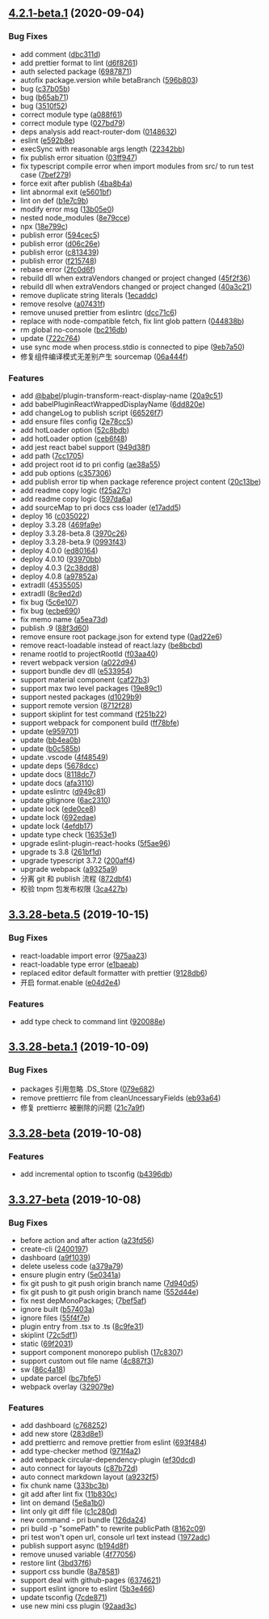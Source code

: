 <a name="4.2.1-beta.1"></a>
## [4.2.1-beta.1](https://github.com/prijs/pri/compare/3.3.28-beta.5...4.2.1-beta.1) (2020-09-04)


### Bug Fixes

* add comment ([dbc311d](https://github.com/prijs/pri/commit/dbc311d))
* add prettier format to lint ([d6f8261](https://github.com/prijs/pri/commit/d6f8261))
* auth selected package ([6987871](https://github.com/prijs/pri/commit/6987871))
* autofix package.version while betaBranch ([596b803](https://github.com/prijs/pri/commit/596b803))
* bug ([c37b05b](https://github.com/prijs/pri/commit/c37b05b))
* bug ([b65ab71](https://github.com/prijs/pri/commit/b65ab71))
* bug ([3510f52](https://github.com/prijs/pri/commit/3510f52))
* correct module type ([a088f61](https://github.com/prijs/pri/commit/a088f61))
* correct module type ([027bd79](https://github.com/prijs/pri/commit/027bd79))
* deps analysis add react-router-dom ([0148632](https://github.com/prijs/pri/commit/0148632))
* eslint ([e592b8e](https://github.com/prijs/pri/commit/e592b8e))
* execSync with reasonable args length ([22342bb](https://github.com/prijs/pri/commit/22342bb))
* fix publish error situation ([03ff947](https://github.com/prijs/pri/commit/03ff947))
* fix typescript compile error when import modules from src/ to run test case ([7bef279](https://github.com/prijs/pri/commit/7bef279))
* force exit after publish ([4ba8b4a](https://github.com/prijs/pri/commit/4ba8b4a))
* lint abnormal exit ([e5601bf](https://github.com/prijs/pri/commit/e5601bf))
* lint on def ([b1e7c9b](https://github.com/prijs/pri/commit/b1e7c9b))
* modify error msg ([13b05e0](https://github.com/prijs/pri/commit/13b05e0))
* nested node_modules ([8e79cce](https://github.com/prijs/pri/commit/8e79cce))
* npx ([18e799c](https://github.com/prijs/pri/commit/18e799c))
* publish error ([594cec5](https://github.com/prijs/pri/commit/594cec5))
* publish error ([d06c26e](https://github.com/prijs/pri/commit/d06c26e))
* publish error ([c813439](https://github.com/prijs/pri/commit/c813439))
* publish error ([f215748](https://github.com/prijs/pri/commit/f215748))
* rebase error ([2fc0d6f](https://github.com/prijs/pri/commit/2fc0d6f))
* rebuild dll when extraVendors changed or project changed ([45f2f36](https://github.com/prijs/pri/commit/45f2f36))
* rebuild dll when extraVendors changed or project changed ([40a3c21](https://github.com/prijs/pri/commit/40a3c21))
* remove duplicate string literals ([1ecaddc](https://github.com/prijs/pri/commit/1ecaddc))
* remove resolve ([a07431f](https://github.com/prijs/pri/commit/a07431f))
* remove unused prettier from eslintrc ([dcc71c6](https://github.com/prijs/pri/commit/dcc71c6))
* replace with node-compatible fetch, fix lint glob pattern ([044838b](https://github.com/prijs/pri/commit/044838b))
* rm global no-console ([bc216db](https://github.com/prijs/pri/commit/bc216db))
* update ([722c764](https://github.com/prijs/pri/commit/722c764))
* use sync mode when process.stdio is connected to pipe ([9eb7a50](https://github.com/prijs/pri/commit/9eb7a50))
* 修复组件编译模式无差别产生 sourcemap ([06a444f](https://github.com/prijs/pri/commit/06a444f))


### Features

* add [@babel](https://github.com/babel)/plugin-transform-react-display-name ([20a9c51](https://github.com/prijs/pri/commit/20a9c51))
* add babelPluginReactWrappedDisplayName ([6dd820e](https://github.com/prijs/pri/commit/6dd820e))
* add changeLog to publish script ([66526f7](https://github.com/prijs/pri/commit/66526f7))
* add ensure files config ([2e78cc5](https://github.com/prijs/pri/commit/2e78cc5))
* add hotLoader option ([52c8bdb](https://github.com/prijs/pri/commit/52c8bdb))
* add hotLoader option ([ceb6f48](https://github.com/prijs/pri/commit/ceb6f48))
* add jest react babel support ([949d38f](https://github.com/prijs/pri/commit/949d38f))
* add path ([7cc1705](https://github.com/prijs/pri/commit/7cc1705))
* add project root id to pri config ([ae38a55](https://github.com/prijs/pri/commit/ae38a55))
* add pub options ([c357306](https://github.com/prijs/pri/commit/c357306))
* add publish error tip when package reference project content ([20c13be](https://github.com/prijs/pri/commit/20c13be))
* add readme copy logic ([f25a27c](https://github.com/prijs/pri/commit/f25a27c))
* add readme copy logic ([597da6a](https://github.com/prijs/pri/commit/597da6a))
* add sourceMap to pri docs css loader ([e17add5](https://github.com/prijs/pri/commit/e17add5))
* deploy 16 ([c035022](https://github.com/prijs/pri/commit/c035022))
* deploy 3.3.28 ([469fa9e](https://github.com/prijs/pri/commit/469fa9e))
* deploy 3.3.28-beta.8 ([3970c26](https://github.com/prijs/pri/commit/3970c26))
* deploy 3.3.28-beta.9 ([0993f43](https://github.com/prijs/pri/commit/0993f43))
* deploy 4.0.0 ([ed80164](https://github.com/prijs/pri/commit/ed80164))
* deploy 4.0.10 ([93970bb](https://github.com/prijs/pri/commit/93970bb))
* deploy 4.0.3 ([2c38dd8](https://github.com/prijs/pri/commit/2c38dd8))
* deploy 4.0.8 ([a97852a](https://github.com/prijs/pri/commit/a97852a))
* extradll ([4535505](https://github.com/prijs/pri/commit/4535505))
* extradll ([8c9ed2d](https://github.com/prijs/pri/commit/8c9ed2d))
* fix bug ([5c6e107](https://github.com/prijs/pri/commit/5c6e107))
* fix bug ([ecbe690](https://github.com/prijs/pri/commit/ecbe690))
* fix memo name ([a5ea73d](https://github.com/prijs/pri/commit/a5ea73d))
* publish .9 ([88f3d60](https://github.com/prijs/pri/commit/88f3d60))
* remove  ensure root package.json for extend type ([0ad22e6](https://github.com/prijs/pri/commit/0ad22e6))
* remove react-loadable instead of react.lazy ([be8bcbd](https://github.com/prijs/pri/commit/be8bcbd))
* rename rootId to projectRootId ([f03aa40](https://github.com/prijs/pri/commit/f03aa40))
* revert webpack version ([a022d94](https://github.com/prijs/pri/commit/a022d94))
* support bundle dev dll ([e533954](https://github.com/prijs/pri/commit/e533954))
* support material component ([caf27b3](https://github.com/prijs/pri/commit/caf27b3))
* support max two level packages ([19e89c1](https://github.com/prijs/pri/commit/19e89c1))
* support nested packages ([d1029b9](https://github.com/prijs/pri/commit/d1029b9))
* support remote version ([8712f28](https://github.com/prijs/pri/commit/8712f28))
* support skiplint for test command ([f251b22](https://github.com/prijs/pri/commit/f251b22))
* support webpack for component build ([ff78bfe](https://github.com/prijs/pri/commit/ff78bfe))
* update ([e959701](https://github.com/prijs/pri/commit/e959701))
* update ([bb4ea0b](https://github.com/prijs/pri/commit/bb4ea0b))
* update ([b0c585b](https://github.com/prijs/pri/commit/b0c585b))
* update .vscode ([4f48549](https://github.com/prijs/pri/commit/4f48549))
* update deps ([5678dcc](https://github.com/prijs/pri/commit/5678dcc))
* update docs ([8118dc7](https://github.com/prijs/pri/commit/8118dc7))
* update docs ([afa3110](https://github.com/prijs/pri/commit/afa3110))
* update eslintrc ([d949c81](https://github.com/prijs/pri/commit/d949c81))
* update gitignore ([6ac2310](https://github.com/prijs/pri/commit/6ac2310))
* update lock ([ede0ce8](https://github.com/prijs/pri/commit/ede0ce8))
* update lock ([692edae](https://github.com/prijs/pri/commit/692edae))
* update lock ([4efdb17](https://github.com/prijs/pri/commit/4efdb17))
* update type check ([16353e1](https://github.com/prijs/pri/commit/16353e1))
* upgrade eslint-plugin-react-hooks ([5f5ae96](https://github.com/prijs/pri/commit/5f5ae96))
* upgrade ts 3.8 ([261bf1d](https://github.com/prijs/pri/commit/261bf1d))
* upgrade typescript 3.7.2 ([200aff4](https://github.com/prijs/pri/commit/200aff4))
* upgrade webpack ([a9325a9](https://github.com/prijs/pri/commit/a9325a9))
* 分离 git 和 publish 流程 ([872dbf4](https://github.com/prijs/pri/commit/872dbf4))
* 校验 tnpm 包发布权限 ([3ca427b](https://github.com/prijs/pri/commit/3ca427b))



<a name="3.3.28-beta.5"></a>
## [3.3.28-beta.5](https://github.com/prijs/pri/compare/3.3.28-beta.4...3.3.28-beta.5) (2019-10-15)


### Bug Fixes

* react-loadable import error ([975aa23](https://github.com/prijs/pri/commit/975aa23))
* react-loadable type error ([e1baeab](https://github.com/prijs/pri/commit/e1baeab))
* replaced editor default formatter with prettier ([9128db6](https://github.com/prijs/pri/commit/9128db6))
* 开启 format.enable ([e04d2e4](https://github.com/prijs/pri/commit/e04d2e4))


### Features

* add type check to command lint ([920088e](https://github.com/prijs/pri/commit/920088e))



<a name="3.3.28-beta.1"></a>
## [3.3.28-beta.1](https://github.com/prijs/pri/compare/3.3.28-beta...3.3.28-beta.1) (2019-10-09)


### Bug Fixes

* packages 引用忽略 .DS_Store ([079e682](https://github.com/prijs/pri/commit/079e682))
* remove prettierrc file from cleanUncessaryFields ([eb93a64](https://github.com/prijs/pri/commit/eb93a64))
* 修复 prettierrc 被删除的问题 ([21c7a9f](https://github.com/prijs/pri/commit/21c7a9f))



<a name="3.3.28-beta"></a>
## [3.3.28-beta](https://github.com/prijs/pri/compare/3.3.27-beta...3.3.28-beta) (2019-10-08)


### Features

* add incremental option to tsconfig ([b4396db](https://github.com/prijs/pri/commit/b4396db))



<a name="3.3.27-beta"></a>
## [3.3.27-beta](https://github.com/prijs/pri/compare/b57403a...3.3.27-beta) (2019-10-08)


### Bug Fixes

* before action and after action ([a23fd56](https://github.com/prijs/pri/commit/a23fd56))
* create-cli ([2400197](https://github.com/prijs/pri/commit/2400197))
* dashboard ([a9f1039](https://github.com/prijs/pri/commit/a9f1039))
* delete useless code ([a379a79](https://github.com/prijs/pri/commit/a379a79))
* ensure plugin entry ([5e0341a](https://github.com/prijs/pri/commit/5e0341a))
* fix git push to git push origin branch name ([7d940d5](https://github.com/prijs/pri/commit/7d940d5))
* fix git push to git push origin branch name ([552d44e](https://github.com/prijs/pri/commit/552d44e))
* fix nest depMonoPackages; ([7bef5af](https://github.com/prijs/pri/commit/7bef5af))
* ignore built ([b57403a](https://github.com/prijs/pri/commit/b57403a))
* ignore files ([55f4f7e](https://github.com/prijs/pri/commit/55f4f7e))
* plugin entry from .tsx to .ts ([8c9fe31](https://github.com/prijs/pri/commit/8c9fe31))
* skiplint ([72c5df1](https://github.com/prijs/pri/commit/72c5df1))
* static ([69f2031](https://github.com/prijs/pri/commit/69f2031))
* support component monorepo publish ([17c8307](https://github.com/prijs/pri/commit/17c8307))
* support custom out file name ([4c887f3](https://github.com/prijs/pri/commit/4c887f3))
* sw ([86c4a18](https://github.com/prijs/pri/commit/86c4a18))
* update parcel ([bc7bfe5](https://github.com/prijs/pri/commit/bc7bfe5))
* webpack overlay ([329079e](https://github.com/prijs/pri/commit/329079e))


### Features

* add dashboard ([c768252](https://github.com/prijs/pri/commit/c768252))
* add new store ([283d8e1](https://github.com/prijs/pri/commit/283d8e1))
* add prettierrc and remove prettier from eslint ([693f484](https://github.com/prijs/pri/commit/693f484))
* add type-checker method ([971f4a2](https://github.com/prijs/pri/commit/971f4a2))
* add webpack circular-dependency-plugin ([ef30dcd](https://github.com/prijs/pri/commit/ef30dcd))
* auto connect for layouts ([c87b72d](https://github.com/prijs/pri/commit/c87b72d))
* auto connect markdown layout ([a9232f5](https://github.com/prijs/pri/commit/a9232f5))
* fix chunk name ([333bc3b](https://github.com/prijs/pri/commit/333bc3b))
* git add after lint fix ([11b830c](https://github.com/prijs/pri/commit/11b830c))
* lint on demand ([5e8a1b0](https://github.com/prijs/pri/commit/5e8a1b0))
* lint only git diff file ([c1c280d](https://github.com/prijs/pri/commit/c1c280d))
* new command - pri bundle ([126da24](https://github.com/prijs/pri/commit/126da24))
* pri build -p "somePath" to rewrite publicPath ([8162c09](https://github.com/prijs/pri/commit/8162c09))
* pri test won't open url, console url text instead ([1972adc](https://github.com/prijs/pri/commit/1972adc))
* publish support async ([b194d8f](https://github.com/prijs/pri/commit/b194d8f))
* remove unused variable ([4f77056](https://github.com/prijs/pri/commit/4f77056))
* restore lint ([3bd37f6](https://github.com/prijs/pri/commit/3bd37f6))
* support css bundle ([8a78581](https://github.com/prijs/pri/commit/8a78581))
* support deal with github-pages ([6374621](https://github.com/prijs/pri/commit/6374621))
* support eslint ignore to eslint ([5b3e466](https://github.com/prijs/pri/commit/5b3e466))
* update tsconfig ([7cde871](https://github.com/prijs/pri/commit/7cde871))
* use new mini css plugin ([92aad3c](https://github.com/prijs/pri/commit/92aad3c))



